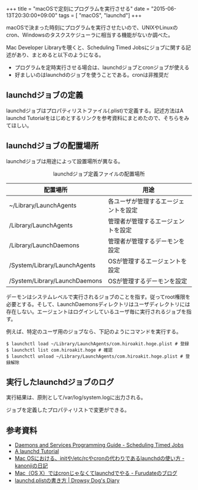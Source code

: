 +++
title = "macOSで定刻にプログラムを実行させる"
date = "2015-06-13T20:30:00+09:00"
tags = [ "macOS", "launchd"]
+++

macOSで決まった時刻にプログラムを実行させたいので、UNIXやLinuxのcron、Windowsのタスクスケジューラに相当する機能がないか調べた。

<!--more-->

Mac Developer Libraryを覗くと、Scheduling Timed Jobsにジョブに関する記述があり、まとめると以下のようになる。

- プログラムを定時実行させる場合は、launchdジョブとcronジョブが使える
- 好ましいのはlaunchdのジョブを使うことである。cronは非推奨だ

## launchdジョブの定義

launchdジョブはプロパティリストファイル(.plist)で定義する。記述方法はA launchd Tutorialをはじめとするリンクを参考資料にまとめたので、そちらをみてほしい。

## launchdジョブの配置場所

launchdジョブは用途によって設置場所が異なる。

<p style="text-align:center;">launchdジョブ定義ファイルの配置場所</p>

配置場所                      | 用途
-------------                 | -------------
~/Library/LaunchAgents        | 各ユーザが管理するエージェントを設定
/Library/LaunchAgents	      | 管理者が管理するエージェントを設定
/Library/LaunchDaemons	      | 管理者が管理するデーモンを設定
/System/Library/LaunchAgents  | OSが管理するエージェントを設定
/System/Library/LaunchDaemons | OSが管理するデーモンを設定

デーモンはシステムレベルで実行されるジョブのことを指す。従ってroot権限を必要とする。そして、LaunchDaemonsディレクトリはユーザディレクトリには存在しない。エージェントはログインしているユーザ毎に実行されるジョブを指す。

例えば、特定のユーザ用のジョブなら、下記のようにコマンドを実行する。

<pre><code class="language-bash">$ launchctl load ~/Library/LaunchAgents/com.hiroakit.hoge.plist # 登録
$ launchctl list com.hiroakit.hoge # 確認
$ launchctl unload ~/Library/LaunchAgents/com.hiroakit.hoge.plist # 登録解除
</code></pre>  

## 実行したlaunchdジョブのログ

実行結果は、原則として/var/log/system.logに出力される。

ジョブを定義したプロパティリストで変更ができる。

## 参考資料

- [Daemons and Services Programming Guide - Scheduling Timed Jobs](https://developer.apple.com/library/mac/documentation/MacOSX/Conceptual/BPSystemStartup/Chapters/ScheduledJobs.html)
- [A launchd Tutorial](http://launchd.info/)
- [Mac OSにおける、initや/etc/rcやcronの代わりであるlaunchdの使い方 - kanonjiの日記](http://d.hatena.ne.jp/kanonji/20100621/1277075926)
- [Mac（OS X）ではcronじゃなくてlaunchdでやる - Furudateのブログ](http://furudate.hatenablog.com/entry/2014/11/09/155017)
- [launchd.plistの書き方 | Drowsy Dog's Diary](http://ka-zoo.net/2013/04/launchd-plist/)
